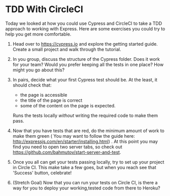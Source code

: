 # TDD With CircleCI

Today we looked at how you could use Cypress and CircleCI to take a TDD approach to working with Express. Here are some exercises you could try to help you get more comfortable.

1. Head over to https://cypress.io and explore the getting started guide. Create a small project and walk through the tutorial.

2. In you group, discuss the structure of the Cypress folder. Does it work for your team? Would you prefer keeping all the tests in one place? How might you go about this?

3. In pairs, decide what your first Cypress test should be. At the least, it should check that:
    - the page is accessible
    - the title of the page is correct
    - some of the content on the page is expected.

    Runs the tests locally *without* writing the required code to make them pass.

4. Now that you have tests that are red, do the minimum amount of work to make them green ( You may want to follow the guide here: http://expressjs.com/en/starter/installing.html) .
At this point you may find you need to open two server tabs, so check out https://github.com/bahmutov/start-server-and-test. 

5. Once you all can get your tests passing locally, try to set up your project in Circle CI. This make take a few goes, but when you reach see that 'Success' button, celebrate!

6. (Stretch Goal) Now that you can run your tests on Circle CI, is there a way for you to deploy your working,tested code from there to Heroku?